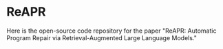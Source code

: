 # ReAPR
Here is the open-source code repository for the paper "ReAPR: Automatic Program Repair via Retrieval-Augmented Large Language Models."
